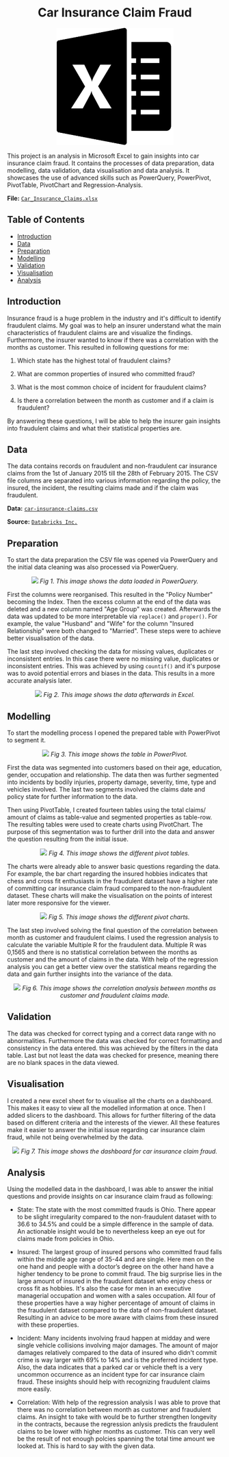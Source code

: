 <h1 align="center">Car Insurance Claim Fraud</h1>

<p align="center">
  <img width="273px" src="https://raw.githubusercontent.com/blackcrowX/blackcrowX.github.io/main/images/icons/ms-excel.png"/>
</p>

This project is an analysis in Microsoft Excel to gain insights into car insurance claim fraud. It contains the processes of data preparation, data modelling, data validation, data visualisation and data analysis. It showcases the use of advanced skills such as PowerQuery, PowerPivot, PivotTable, PivotChart and Regression-Analysis.

**File:** [`Car_Insurance_Claims.xlsx`](https://github.com/blackcrowX/Data_Analysis_Portfolio/blob/main/Project_I/Car_Insurance_Claims.xlsx)


## Table of Contents
- [Introduction](https://github.com/blackcrowX/Data_Analysis_Portfolio/blob/main/Project_I/README.md#introduction)
- [Data](https://github.com/blackcrowX/Data_Analysis_Portfolio/blob/main/Project_I/README.md#data)
- [Preparation](https://github.com/blackcrowX/Data_Analysis_Portfolio/blob/main/Project_I/README.md#preparation)
- [Modelling](https://github.com/blackcrowX/Data_Analysis_Portfolio/blob/main/Project_I/README.md#modeling)
- [Validation](https://github.com/blackcrowX/Data_Analysis_Portfolio/blob/main/Project_I/README.md#validation)
- [Visualisation](https://github.com/blackcrowX/Data_Analysis_Portfolio/blob/main/Project_I/README.md#visualisation)
- [Analysis](https://github.com/blackcrowX/Data_Analysis_Portfolio/blob/main/Project_I/README.md#analysis)


## Introduction

Insurance fraud is a huge problem in the industry and it's difficult to identify fraudulent claims. My goal was to help an insurer understand what the main characteristics of fraudulent claims are and visualize the findings. Furthermore, the insurer wanted to know if there was a correlation with the months as customer. This resulted in following questions for me:

1.  Which state has the highest total of fraudulent claims?

2.  What are common properties of insured who committed fraud?

3.  What is the most common choice of incident for fraudulent claims?

4.  Is there a correlation between the month as customer and if a claim is fraudulent?

By answering these questions, I will be able to help the insurer gain insights into fraudulent claims and what their statistical properties are.


## Data

The data contains records on fraudulent and non-fraudulent car insurance claims from the 1st of January 2015 till the 28th of February 2015. The CSV file columns are separated into various information regarding the policy, the insured, the incident, the resulting claims made and if the claim was fraudulent.

**Data:** [`car-insurance-claims.csv`](https://github.com/blackcrowX/Data-Analysis-Portfolio/blob/main/Project-I/car-insurance-claims.csv)

**Source:** [`Databricks Inc.`](https://databricks-prod-cloudfront.cloud.databricks.com/public/4027ec902e239c93eaaa8714f173bcfc/4954928053318020/1058911316420443/167703932442645/latest.html)


## Preparation

To start the data preparation the CSV file was opened via PowerQuery and the initial data cleaning was also processed via PowerQuery. 

<p align="center">
  <img src="https://i.postimg.cc/t90wXBJ8/Screenshot-3.jpg"/>
  <em>Fig 1. This image shows the data loaded in PowerQuery.</em>
</p>

First the columns were reorganised. This resulted in the "Policy Number" becoming the Index. Then the excess column at the end of the data was deleted and a new column named "Age Group" was created. Afterwards the data was updated to be more interpretable via `replace()` and `proper()`. For example, the value "Husband" and "Wife" for the column "Insured Relationship" were both changed to "Married". These steps were to achieve better visualisation of the data.

The last step involved checking the data for missing values, duplicates or inconsistent entries. In this case there were no missing value, duplicates or inconsistent entries. This was achieved by using `countif()` and it's purpose was to avoid potential errors and biases in the data. This results in a more accurate analysis later.

<p align="center">
  <img src="https://i.postimg.cc/QXx9x44g/Screenshot-7.jpg"/>
  <em>Fig 2. This image shows the data afterwards in Excel.</em>
</p>


## Modelling

To start the modelling process I opened the prepared table with PowerPivot to segment it.

<p align="center">
  <img src="https://i.postimg.cc/PthSdhzN/Screenshot-11.jpg"/>
  <em>Fig 3. This image shows the table in PowerPivot.</em>
</p>

First the data was segmented into customers based on their age, education, gender, occupation and relationship. The data then was further segmented into incidents by bodily injuries, property damage, severity, time, type and vehicles involved. The last two segments involved the claims date and policy state for further information to the data. 

Then using PivotTable, I created fourteen tables using the total claims/ amount of claims as table-value and segmented properties as table-row. The resulting tables were used to create charts using PivotChart. The purpose of this segmentation was to further drill into the data and answer the question resulting from the initial issue.

<p align="center">
  <img src="https://i.postimg.cc/33TSgRKr/Screenshot-14.jpg"/>
  <em>Fig 4. This image shows the different pivot tables.</em>
</p>

The charts were already able to answer basic questions regarding the data. For example, the bar chart regarding the insured hobbies indicates that chess and cross fit enthusiasts in the fraudulent dataset have a higher rate of committing car insurance claim fraud compared to the non-fraudulent dataset. These charts will make the visualisation on the points of interest later more responsive for the viewer.

<p align="center">
  <img src="https://i.postimg.cc/Vs2TyWQX/Screenshot-13.jpg"/>
  <em>Fig 5. This image shows the different pivot charts.</em>
</p>

The last step involved solving the final question of the correlation between month as customer and fraudulent claims. I used the regression analysis to calculate the variable Multiple R for the fraudulent data. Multiple R was 0,1565 and there is no statistical correlation between the months as customer and the amount of claims in the data. With help of the regression analysis you can get a better view over the statistical means regarding the data and gain further insights into the variance of the data.

<p align="center">
  <img src="https://i.postimg.cc/wqVdTzvF/Screenshot-9.jpg"/>
  <em>Fig 6. This image shows the correlation analysis between months as customer and fraudulent claims made.</em>
</p>


## Validation

The data was checked for correct typing and a correct data range with no abnormalities. Furthermore the data was checked for correct formatting and consistency in the data entered. this was achieved by the filters in the data table. Last but not least the data was checked for presence, meaning there are no blank spaces in the data viewed. 


## Visualisation

I created a new excel sheet for to visualise all the charts on a dashboard. This makes it easy to view all the modelled information at once. Then I added slicers to the dashboard. This allows for further filtering of the data based on different criteria and the interests of the viewer. All these features make it easier to answer the initial issue regarding car insurance claim fraud, while not being overwhelmed by the data.

<p align="center">
  <img src="https://i.postimg.cc/xjxBLZXm/Screenshot-7.jpg"/>
  <em>Fig 7. This image shows the dashboard for car insurance claim fraud.</em>
</p>

## Analysis

Using the modelled data in the dashboard, I was able to answer the initial questions and provide insights on car insurance claim fraud as following:

- State:  The state with the most committed frauds is Ohio. There appear to be slight irregularity compared to the non-fraudulent dataset with to 36.6 to 34.5% and could be a simple difference in the sample of data. An actionable insight would be to nevertheless keep an eye out for claims made from policies in Ohio.

- Insured:  The largest group of insured persons who committed fraud falls within the middle age range of 35-44 and are single. Here men on the one hand and people with a doctor’s degree on the other hand have a higher tendency to be prone to commit fraud. The big surprise lies in the large amount of insured in the fraudulent dataset who enjoy chess or cross fit as hobbies. It's also the case for men in an executive managerial occupation and women with a sales occupation. All four of these properties have a way higher percentage of amount of claims in the fraudulent dataset compared to the data of non-fraudulent dataset. Resulting in an advice to be more aware with claims from these insured with these properties.

- Incident:  Many incidents involving fraud happen at midday and were single vehicle collisions involving major damages. The amount of major damages relatively compared to the data of insured who didn't commit crime is way larger with 69% to 14% and is the preferred incident type. Also, the data indicates that a parked car or vehicle theft is a very uncommon occurrence as an incident type for car insurance claim fraud. These insights should help with recognizing fraudulent claims more easily.

- Correlation:  With help of the regression analysis I was able to prove that there was no correlation between month as customer and fraudulent claims. An insight to take with would be to further strengthen longevity in the contracts, because the regression anlysis predicts the fraudulent claims to be lower with higher months as customer. This can very well be the result of not enough polcies spanning the total time amount we looked at. This is hard to say with the given data.
